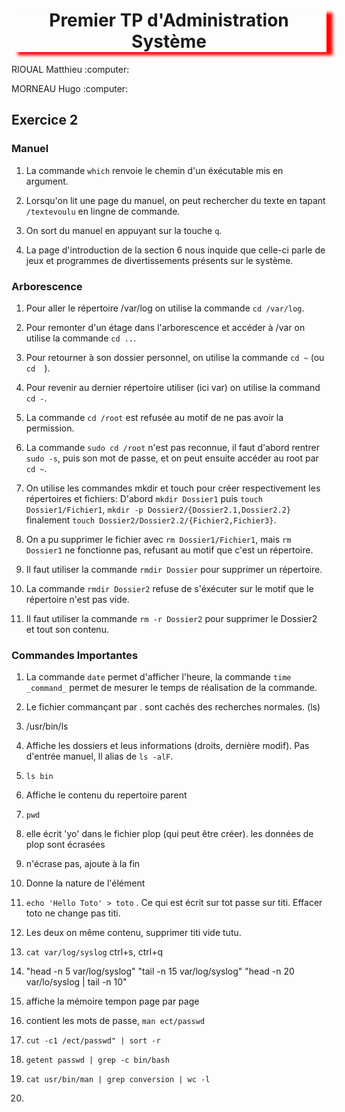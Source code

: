 <h1 align="center" style="box-shadow: 10px 5px 5px red">Premier TP d'Administration Système</h1>                                   
<p>RIOUAL Matthieu :computer:</p>
<p>MORNEAU Hugo :computer:</P>


## Exercice 2

### Manuel

1. La commande `which` renvoie le chemin d'un éxécutable mis en argument.

2. Lorsqu'on lit une page du manuel, on peut rechercher du texte en tapant `/textevoulu` en lingne de commande.

3. On sort du manuel en appuyant sur la touche `q`.

4. La page d'introduction de la section 6 nous inquide que celle-ci parle de jeux et programmes de divertissements présents sur le système.

### Arborescence

1. Pour aller le répertoire /var/log on utilise la commande `cd /var/log`.

2. Pour remonter d'un étage dans l'arborescence et accéder à /var on utilise la commande `cd ..`.

3. Pour retourner à son dossier personnel, on utilise la commande `cd ~` (ou `cd  `).

4. Pour revenir au dernier répertoire utiliser (ici var) on utilise la command `cd -`.

5. La commande `cd /root` est refusée au motif de ne pas avoir la permission.

6. La commande `sudo cd /root` n'est pas reconnue, il faut d'abord rentrer `sudo -s`, puis son mot de passe, et on peut ensuite accéder au root par `cd ~`.

7. On utilise les commandes mkdir et touch pour créer respectivement les répertoires et fichiers: D'abord `mkdir Dossier1`
puis `touch Dossier1/Fichier1`,
`mkdir -p Dossier2/{Dossier2.1,Dossier2.2}`
finalement `touch Dossier2/Dossier2.2/{Fichier2,Fichier3}`.

8. On a pu supprimer le fichier avec `rm Dossier1/Fichier1`, mais `rm Dossier1` ne fonctionne pas, refusant au motif que c'est un répertoire.

9. Il faut utiliser la commande `rmdir Dossier` pour supprimer un répertoire.

10. La commande `rmdir Dossier2` refuse de s'éxécuter sur le motif que le répertoire n'est pas vide.

11. Il faut utiliser la commande `rm -r Dossier2` pour supprimer le Dossier2 et tout son contenu.

### Commandes Importantes

1. La commande `date` permet d'afficher l'heure, la commande `time _command_` permet de mesurer le temps de réalisation de la commande.

2. Le fichier commançant par . sont cachés des recherches normales. (ls)

3. /usr/bin/ls

4. Affiche les dossiers et leus informations (droits, dernière modif). Pas d'entrée manuel, ll alias de `ls -alF`.

5. `ls bin`

6. Affiche le contenu du repertoire parent

7. `pwd`

8. elle écrit 'yo' dans le fichier plop (qui peut être créer). les données de plop sont écrasées

9. n'écrase pas, ajoute à la fin

10. Donne la nature de l'élément

11. `echo 'Hello Toto' > toto` . Ce qui est écrit sur tot passe sur titi. Effacer toto ne change pas titi.

12. Les deux on même contenu, supprimer titi vide tutu.

13. `cat var/log/syslog` ctrl+s, ctrl+q

14. "head -n 5 var/log/syslog"
"tail -n 15 var/log/syslog"
"head -n 20 var/lo/syslog | tail -n 10"

15. affiche la mémoire tempon page par page

16. contient les mots de passe, `man ect/passwd`

17. `cut -c1 /ect/passwd" | sort -r`

18. `getent passwd | grep -c bin/bash`

19. `cat usr/bin/man | grep conversion | wc -l`

20. 

